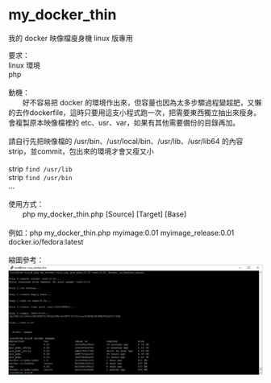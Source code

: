# my_docker_thin
我的 docker 映像檔廋身機 linux 版專用

要求：<br>
   linux 環境<br>
   php<br>
<br>
動機：<br>
　　好不容易把 docker 的環境作出來，但容量也因為太多步驟過程變超肥，又懶的去作dockerfile，這時只要用這支小程式跑一次，把需要東西獨立抽出來瘦身。
   會複製原本映像檔裡的 etc、usr、var，如果有其他需要備份的目錄再加。<br>
   <br>
   請自行先把映像檔的 /usr/bin、/usr/local/bin、/usr/lib、/usr/lib64 的內容 strip，並commit，包出來的環境才會又瘦又小<br>
   <br>
   strip `find /usr/lib`<br>
   strip `find /usr/bin`<br>
   ...<br>
  <br>
使用方式：<br>
　　php my_docker_thin.php [Source] [Target] [Base]<br>
  <br>
   例如：php my_docker_thin.php myimage:0.01 myimage_release:0.01 docker.io/fedora:latest<br>
<br>
縮圖參考：<br>
  <img src="screenshot/screenshot_01.png">   
   
